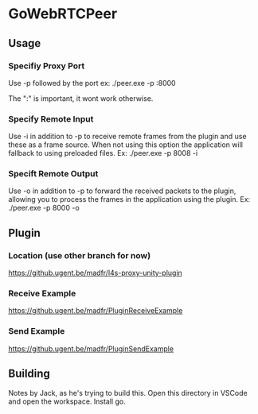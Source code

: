 # GoWebRTCPeer
 
## Usage

### Specifiy Proxy Port

Use -p followed by the port ex: ./peer.exe -p :8000

The ":" is important, it wont work otherwise.


### Specify Remote Input

Use -i in addition to -p to receive remote frames from the plugin and use these as a frame source. When not using this option the application will fallback to using preloaded files. Ex: ./peer.exe -p 8008 -i

### Specift Remote Output

Use -o in addition to -p to forward the received packets to the plugin, allowing you to process the frames in the application using the plugin. Ex: ./peer.exe -p 8000 -o

## Plugin

### Location (use other branch for now)
https://github.ugent.be/madfr/l4s-proxy-unity-plugin
### Receive Example
https://github.ugent.be/madfr/PluginReceiveExample
### Send Example
https://github.ugent.be/madfr/PluginSendExample

## Building

Notes by Jack, as he's trying to build this.
Open this directory in VSCode and open the workspace.
Install go.